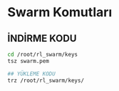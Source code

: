 # Swarm Komutları

## İNDİRME KODU
```bash
cd /root/rl_swarm/keys
tsz swarm.pem

## YÜKLEME KODU
trz /root/rl_swarm/keys/

